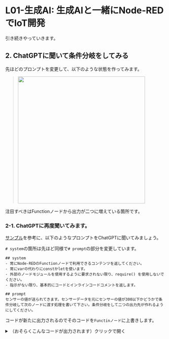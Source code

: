 # L01-生成AI: 生成AIと一緒にNode-REDでIoT開発

引き続きやっていきます。

## 2. ChatGPTに聞いて条件分岐をしてみる

先ほどのプロンプトを変更して、以下のような状態を作ってみます。

> <img src="https://i.gyazo.com/b0cd6ddabeb3e90fc7c261a8c04f702e.png" width="400px" />

注目すべきはFunctionノードから出力が二つに増えている箇所です。

### 2-1. ChatGPTに再度聞いてみます。

[サンプル](../../../tools/prompt-sample.md)を参考に、以下のようなプロンプトをChatGPTに聞いてみましょう。

`# system`の箇所は先ほど同様で`# prompt`の部分を変更しています。

```
## system
- 常にNode-REDのFunctionノードで利用できるコンテンツを返してください。
- 常にvarの代わりにconstかletを使います。
- 外部のノードモジュールを使用するように要求されない限り、require() を使用しないでください。
- 指示がない限り、基本的にコードとインラインコードコメントを返します。

## prompt
センサーの値が送られてきます。センサーデータを元にセンサーの値が300以下かどうかで条件分岐して次のノードに渡す処理を書いて下さい。条件分岐をして二つの出力先が作れるようにしてください。
```

コードが新たに出力されるのでそのコードを`Functinノード`に上書きします。

<details><summary>（おそらくこんなコードが出力されます）クリックで開く</summary>

```js
const sensorValue = msg.payload;

if (sensorValue <= 300) {
    // センサーの値が300以下の場合の処理
    return [msg, null]; // 一つ目の出力先にメッセージを渡し、二つ目の出力先はnull
} else {
    // センサーの値が300より大きい場合の処理
    return [null, msg]; // 一つ目の出力先はnull、二つ目の出力先にメッセージを渡す
}
```
<details>


### 今回はこれと同様のことをChatGPTを使って進めてみます。

`Function GPTノード`はAPIキーを発行して利用するのですが、授業で全員でやるとトラブルがある可能性もあるので`Function GPTノード`は使わずに、同様のことをChatGPT(GPT3.5)を使ってやってみます。

■前提: ここではChatGPTを使うので、OpenAIのアカウントを作成[ChatGPT](https://chat.openai.com/)を開き、アカウントを作成してください。すでに持っている方はあるもので構いません。

## 1. ChatGPTでコード生成

先ほど紹介したプロンプトエンジニアリングの要領で、ChatGPTに役割を与えて精度を上げることができます。

Function GPTの内部で使われていたプロンプト（AIへの指示文章）を元にサンプルを作りました。

### 1-1. ChatGPTに聞く

[こちら](../../../tools/prompt-sample.md)のプロンプトをコピーしてChatGPTに投げてみましょう。

今回は"距離センサーの値が300以下かどうかで処理を変えてみる"処理を試してみます。

> <img src="https://i.gyazo.com/43947e8bdf8966239e6c518202bb1836.png" width="400px">

### 1-2. functionノードに生成されたコードを貼る

生成されたコードを貼り付けましょう。

> <img src="https://i.gyazo.com/34db1703d27e38783e5edd9913a8d88b.gif" width="400px" />

### 1-3. injetcとchangeノードでセンサーのエミュレート処理

本当は`onbiz repeatノード`で試すのが良いですが、接続トラブルがあるとよくないので代わりに`injectノード`と`chageノード`を使ってセンサーデータが送られてきた様子をエミュレート（再現・模倣）します。

> <img src="https://i.gyazo.com/08f2c93b8b66e11a0c46261de52bd8b4.png" width="400px" />

`chagenノード`は仮のセンター値として200を設定してみましょう。最後にデバッグノードも接続してください。

> <img src="https://i.gyazo.com/9f49b4e236e858d42b3b24dc57f47db9.gif" width="400px" />

<details><summary>（本当はこんな感じで距離センサーを繋げたいです。進行が早い人はこちらをやってみてください。）クリックで開く</summary>

[超音波距離センサーのマニュアル](../../../tools/parts-manual/sensor/distance.md)を見つつ、`設定ノード`と`obniz repeatノード`を設定しましょう。

> obniz repeatノードの中身の例
> <img src="https://i.gyazo.com/5c9b728c9189d1d6ef96c29edd30f6a3.png" width="400px" />

> <img src="https://i.gyazo.com/a580726d604b624446a4c2eebd30d6c8.png" width="400px" />

</details>

### 1-4. 試してみる

`injectノード`の左のボタンを押して発火してみましょう。200というセンサーデータが`functionノード`に送られ、内部では **ChatGPTが書いてくれたコードが処理をしてセンサーデータが300以下なのかどうかを判定**してくれています。

<img src="https://i.gyazo.com/b319f1c135968a407ac1f1dae8238e23.png" width="400px" />

画像のようにデバッグノードに200というデータが出れば成功です。
`chagneノード`の値を400などに変更して再度試すとおそらく反応がないと思います。これは300以下のときのみ反応させたかったので正常な挙動です。

**[◀ 目次ページに戻る](../readme.md)**